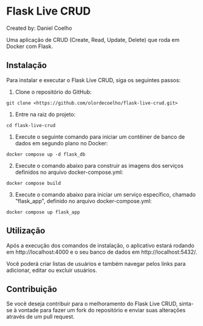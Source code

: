 # Flask Live CRUD

Created by: Daniel Coelho

Uma aplicação de CRUD (Create, Read, Update, Delete) que roda em Docker com Flask.

## Instalação

Para instalar e executar o Flask Live CRUD, siga os seguintes passos:

1. Clone o repositório do GitHub:

```
git clone <https://github.com/olordecoelho/flask-live-crud.git>

```

1. Entre na raiz do projeto:

```
cd flask-live-crud

```


1. Execute o seguinte comando para iniciar um contêiner de banco de dados em segundo plano no Docker:

```
docker compose up -d flask_db

```

2. Execute o comando abaixo para construir as imagens dos serviços definidos no arquivo docker-compose.yml:

```
docker compose build

```
3. Execute o comando abaixo para iniciar um serviço específico, chamado "flask_app", definido no arquivo docker-compose.yml:

```
docker compose up flask_app

```

## Utilização

Após a execução dos comandos de instalação, o aplicativo estará rodando em http://localhost:4000 e o seu banco de dados em http://localhost:5432/.

Você poderá criar listas de usuários e também navegar pelos links para adicionar, editar ou excluir usuários.

## Contribuição

Se você deseja contribuir para o melhoramento do Flask Live CRUD, sinta-se à vontade para fazer um fork do repositório e enviar suas alterações através de um pull request.
